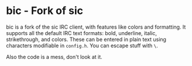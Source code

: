 # bic - Fork of sic

bic is a fork of the sic IRC client, with features like colors and formatting. It supports all the default IRC text formats: bold, underline,
italic, strikethrough, and colors. These can be entered in plain text using characters modifiable in `config.h`. You can escape stuff with `\`.

Also the code is a mess, don't look at it.
